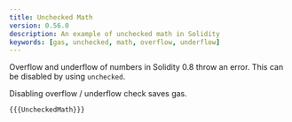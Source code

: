 ```yaml
---
title: Unchecked Math
version: 0.56.0
description: An example of unchecked math in Solidity
keywords: [gas, unchecked, math, overflow, underflow]
---
```


Overflow and underflow of numbers in Solidity 0.8 throw an error. This can be disabled by using `unchecked`.

Disabling overflow / underflow check saves gas.

```solidity
{{{UncheckedMath}}}
```
